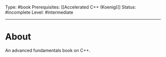 Type: #book
Prerequisites: [[Accelerated C++ (Koenig)]]
Status: #incomplete 
Level: #intermediate 

----
# About

An advanced fundamentals book on C++.